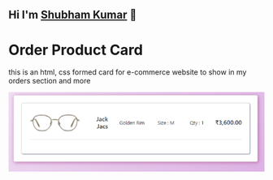 ## Hi I'm [Shubham Kumar][profile] 👋



# Order Product Card
this is an html, css formed card for e-commerce website to show in my orders section and more


<img src="images/Screenshot 2021-10-25 132303.png" />















[profile]: https://shubham-folio.web.app/
